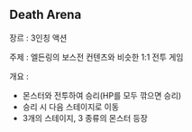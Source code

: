 Death Arena
-----------------------------------------------
장르 : 3인칭 액션

주제 : 엘든링의 보스전 컨텐츠와 비슷한 1:1 전투 게임

개요 :
 - 몬스터와 전투하여 승리(HP를 모두 깎으면 승리)
 - 승리 시 다음 스테이지로 이동
 - 3개의 스테이지, 3 종류의 몬스터 등장
